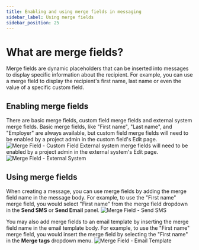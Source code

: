 ```yaml
---
title: Enabling and using merge fields in messaging
sidebar_label: Using merge fields
sidebar_position: 25
---
```


# What are merge fields?
Merge fields are dynamic placeholders that can be inserted into messages to display specific information about the recipient. For example, you can use a merge field to display the recipient's first name, last name or even the value of a specific custom field.

## Enabling merge fields
There are basic merge fields, custom field merge fields and external system merge fields. Basic merge fields, like "First name", "Last name", and "Employer" are always available, but custom field merge fields will need to be enabled by a project admin in the custom field's Edit page. 
![Merge Field - Custom Field](/img/communications/edit-custom-field-mergefield.png)
External system merge fields will need to be enabled by a project admin in the external system's Edit page.
![Merge Field - External System](/img/communications/edit-external-system-mergefield.png)

## Using merge fields
When creating a message, you can use merge fields by adding the merge field name in the message body. For example, to use the "First name" merge field, you would select "First name" from the merge field dropdown in the **Send SMS** or **Send Email** panel. 
![Merge Field - Send SMS](/img/communications/sms-mergefieldlist.png)


You may also add merge fields to an email template by inserting the merge field name in the email template body. For example, to use the "First name" merge field, you would insert the merge field by selecting the "First name" in the **Merge tags** dropdown menu. 
![Merge Field - Email Template](/img/communications/email-template-mergefieldlist.png)


